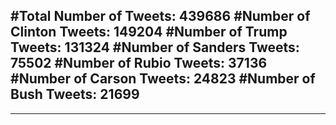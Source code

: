 #Total Number of Tweets: 439686 
#Number of Clinton Tweets: 149204
#Number of Trump Tweets: 131324
#Number of Sanders Tweets: 75502
#Number of Rubio Tweets: 37136
#Number of Carson Tweets: 24823
#Number of Bush Tweets: 21699
---
---
